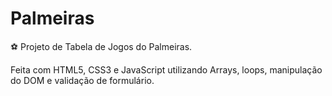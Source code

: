 # Palmeiras


:soccer: Projeto de Tabela de Jogos do Palmeiras.

Feita com HTML5, CSS3 e JavaScript  utilizando Arrays, loops, manipulação do DOM e  validação de formulário. 
